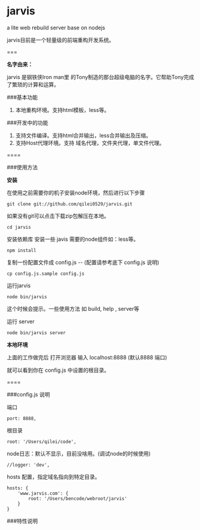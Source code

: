 jarvis
======

a lite web rebuild server base on nodejs

jarvis目前是一个轻量级的前端重构开发系统。

===

**名字由来：**

jarvis 是钢铁侠Iron man里 的Tony制造的那台超级电脑的名字。它帮助Tony完成了繁琐的计算和运算。

###基本功能

1. 本地重构环境。支持html模板，less等。


###开发中的功能

1. 支持文件编译。支持html合并输出，less合并输出及压缩。
2. 支持Host代理环境。支持 域名代理，文件夹代理，单文件代理。


====


###使用方法

**安装**

在使用之前需要你的机子安装node环境，然后进行以下步骤

	git clone git://github.com/qilei0529/jarvis.git

如果没有git可以点击下载zip包解压在本地。

	cd jarvis

安装依赖库 安装一些 javis 需要的node组件如：less等。
	
	npm install

复制一份配置文件成 config.js -- (配置请参考底下 config.js 说明)

	cp config.js.sample config.js

运行jarvis

	node bin/jarvis
	
这个时候会提示。一些使用方法 如 build, help , server等 

运行 server

	node bin/jarvis server


**本地环境**

上面的工作做完后 打开浏览器 输入 localhost:8888 (默认8888 端口)

就可以看到你在 config.js 中设置的根目录。



====

###config.js 说明

端口

	port: 8888,

根目录

	root: '/Users/qilei/code',


node日志：默认不显示，目前没啥用。(调试node的时候使用)

	//logger: 'dev',
	
hosts 配置，指定域名指向到特定目录。

	hosts: {
		'www.jarvis.com': {
			root: '/Users/bencode/webroot/jarvis'
		}
	}


###特性说明



